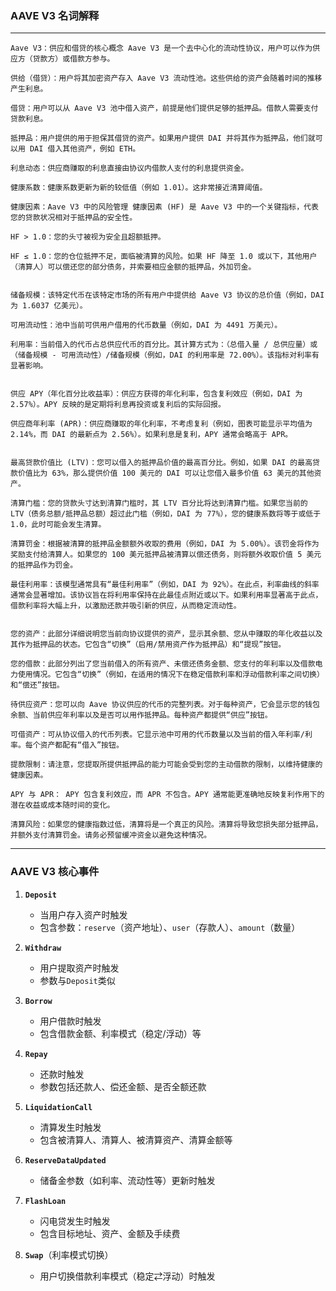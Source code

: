 ### **AAVE V3 名词解释** 
---
    Aave V3：供应和借贷的核心概念 Aave V3 是一个去中心化的流动性协议，用户可以作为供应方（贷款方）或借款方参与。
    
    供给（借贷）：用户将其加密资产存入 Aave V3 流动性池。这些供给的资产会随着时间的推移产生利息。
    
    借贷：用户可以从 Aave V3 池中借入资产，前提是他们提供足够的抵押品。借款人需要支付贷款利息。
    
    抵押品：用户提供的用于担保其借贷的资产。如果用户提供 DAI 并将其作为抵押品，他们就可以用 DAI 借入其他资产，例如 ETH。
    
    利息动态：供应商赚取的利息直接由协议内借款人支付的利息提供资金。
    
    健康系数：健康系数更新为新的较低值（例如 1.01）。这非常接近清算阈值。
    
    健康因素：Aave V3 中的风险管理 健康因素 (HF) 是 Aave V3 中的一个关键指标，代表您的贷款状况相对于抵押品的安全性。
    
    HF > 1.0：您的头寸被视为安全且超额抵押。
    
    HF ≤ 1.0：您的仓位抵押不足，面临被清算的风险。如果 HF 降至 1.0 或以下，其他用户（清算人）可以偿还您的部分债务，并索要相应金额的抵押品，外加罚金。
    
    
    储备规模：该特定代币在该特定市场的所有用户中提供给 Aave V3 协议的总价值（例如，DAI 为 1.6037 亿美元）。
    
    可用流动性：池中当前可供用户借用的代币数量（例如，DAI 为 4491 万美元）。
    
    利用率：当前借入的代币占总供应代币的百分比。其计算方式为：（总借入量 / 总供应量）或（储备规模 - 可用流动性）/储备规模（例如，DAI 的利用率是 72.00%）。该指标对利率有显著影响。
    
    
    供应 APY（年化百分比收益率）：供应方获得的年化利率，包含复利效应（例如，DAI 为 2.57%）。APY 反映的是定期将利息再投资或复利后的实际回报。
    
    供应商年利率 (APR)：供应商赚取的年化利率，不考虑复利（例如，图表可能显示平均值为 2.14%，而 DAI 的最新点为 2.56%）。如果利息是复利，APY 通常会略高于 APR。
    
    
    最高贷款价值比 (LTV)：您可以借入的抵押品价值的最高百分比。例如，如果 DAI 的最高贷款价值比为 63%，那么提供价值 100 美元的 DAI 可以让您借入最多价值 63 美元的其他资产。
    
    清算门槛：您的贷款头寸达到清算门槛时，其 LTV 百分比将达到清算门槛。如果您当前的 LTV（债务总额/抵押品总额）超过此门槛（例如，DAI 为 77%），您的健康系数将等于或低于 1.0，此时可能会发生清算。
    
    清算罚金：根据被清算的抵押品金额额外收取的费用（例如，DAI 为 5.00%）。该罚金将作为奖励支付给清算人。如果您的 100 美元抵押品被清算以偿还债务，则将额外收取价值 5 美元的抵押品作为罚金。
    
    最佳利用率：该模型通常具有“最佳利用率”（例如，DAI 为 92%）。在此点，利率曲线的斜率通常会显著增加。该协议旨在将利用率保持在此最佳点附近或以下。如果利用率显著高于此点，借款利率将大幅上升，以激励还款并吸引新的供应，从而稳定流动性。
    
    
    您的资产：此部分详细说明您当前向协议提供的资产，显示其余额、您从中赚取的年化收益以及其作为抵押品的状态。它包含“切换”（启用/禁用资产作为抵押品）和“提现”按钮。
    
    您的借款：此部分列出了您当前借入的所有资产、未偿还债务金额、您支付的年利率以及借款电力使用情况。它包含“切换”（例如，在适用的情况下在稳定借款利率和浮动借款利率之间切换）和“偿还”按钮。
    
    待供应资产：您可以向 Aave 协议供应的代币的完整列表。对于每种资产，它会显示您的钱包余额、当前供应年利率以及是否可以用作抵押品。每种资产都提供“供应”按钮。
    
    可借资产：可从协议借入的代币列表。它显示池中可用的代币数量以及当前的借入年利率/利率。每个资产都配有“借入”按钮。
    
    提款限制：请注意，您提取所提供抵押品的能力可能会受到您的主动借款的限制，以维持健康的健康因素。
    
    APY 与 APR： APY 包含复利效应，而 APR 不包含。APY 通常能更准确地反映复利作用下的潜在收益或成本随时间的变化。
    
    清算风险：如果您的健康指数过低，清算将是一个真正的风险。清算将导致您损失部分抵押品，并额外支付清算罚金。请务必预留缓冲资金以避免这种情况。
	
	
	
---

### **AAVE V3 核心事件**  
1. **`Deposit`**  
   - 当用户存入资产时触发  
   - 包含参数：`reserve`（资产地址）、`user`（存款人）、`amount`（数量）  

2. **`Withdraw`**  
   - 用户提取资产时触发  
   - 参数与`Deposit`类似  

3. **`Borrow`**  
   - 用户借款时触发  
   - 包含借款金额、利率模式（稳定/浮动）等  

4. **`Repay`**  
   - 还款时触发  
   - 参数包括还款人、偿还金额、是否全额还款  

5. **`LiquidationCall`**  
   - 清算发生时触发  
   - 包含被清算人、清算人、被清算资产、清算金额等  

6. **`ReserveDataUpdated`**  
   - 储备金参数（如利率、流动性等）更新时触发  

7. **`FlashLoan`**  
   - 闪电贷发生时触发  
   - 包含目标地址、资产、金额及手续费  

8. **`Swap`**（利率模式切换）  
   - 用户切换借款利率模式（稳定⇄浮动）时触发  
